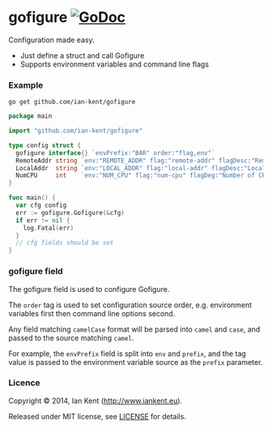 gofigure  [![GoDoc](https://godoc.org/github.com/ian-kent/gofigure?status.svg)](https://godoc.org/github.com/ian-kent/gofigure)
========

Configuration made easy.

- Just define a struct and call Gofigure
- Supports environment variables and command line flags

### Example

`go get github.com/ian-kent/gofigure`

```go
package main

import "github.com/ian-kent/gofigure"

type config struct {
  gofigure interface{} `envPrefix:"BAR" order:"flag,env"`
  RemoteAddr string `env:"REMOTE_ADDR" flag:"remote-addr" flagDesc:"Remote address"`
  LocalAddr  string `env:"LOCAL_ADDR" flag:"local-addr" flagDesc:"Local address"`
  NumCPU     int    `env:"NUM_CPU" flag:"num-cpu" flagDeg:"Number of CPUs"`
}

func main() {
  var cfg config
  err := gofigure.Gofigure(&cfg)
  if err != nil {
    log.Fatal(err)
  }
  // cfg fields should be set
}
```

### gofigure field

The gofigure field is used to configure Gofigure.

The `order` tag is used to set configuration source order, e.g.
environment variables first then command line options second.

Any field matching `camelCase` format will be parsed into `camel`
and `case`, and passed to the source matching `camel`.

For example, the `envPrefix` field is split into `env` and `prefix`,
and the tag value is passed to the environment variable source as
the `prefix` parameter.

### Licence

Copyright ©‎ 2014, Ian Kent (http://www.iankent.eu).

Released under MIT license, see [LICENSE](LICENSE.md) for details.
